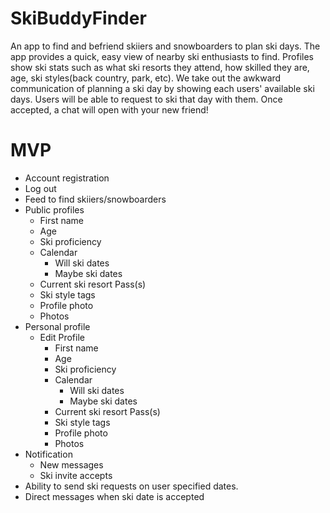 # SkiBuddyFinder
An app to find and befriend skiiers and snowboarders to plan ski days. The app provides a quick, easy view of nearby ski enthusiasts to find. Profiles show ski stats such as what ski resorts they attend, how skilled they are, age, ski styles(back country, park, etc). We take out the awkward communication of planning a ski day by showing each users' available ski days. Users will be able to request to ski that day with them. Once accepted, a chat will open with your new friend!

# MVP
- Account registration
- Log out
- Feed to find skiiers/snowboarders
- Public profiles 
  - First name
  - Age
  - Ski proficiency
  - Calendar
    - Will ski dates
    - Maybe ski dates
  - Current ski resort Pass(s)
  - Ski style tags
  - Profile photo
  - Photos 
- Personal profile
  - Edit Profile
    - First name
    - Age
    - Ski proficiency
    - Calendar
      - Will ski dates
      - Maybe ski dates
    - Current ski resort Pass(s)
    - Ski style tags
    - Profile photo
    - Photos 
- Notification
  - New messages
  - Ski invite accepts
- Ability to send ski requests on user specified dates.
- Direct messages when ski date is accepted
